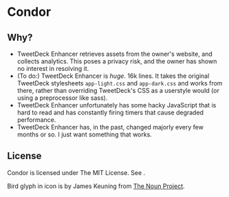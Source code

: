 # Condor

## Why?
* TweetDeck Enhancer retrieves assets from the owner's website, and collects analytics. This poses a privacy risk, and the owner has shown no interest in resolving it.
* (To do:) TweetDeck Enhancer is *huge*. 16k lines. It takes the original TweetDeck stylesheets `app-light.css` and `app-dark.css` and works from there, rather than overriding TweetDeck's CSS as a userstyle would (or using a preprocessor like sass).
* TweetDeck Enhancer unfortunately has some hacky JavaScript that is hard to read and has constantly firing timers that cause degraded performance.
* TweetDeck Enhancer has, in the past, changed majorly every few months or so. I just want something that works.

## License
Condor is licensed under The MIT License. See <LICENSE>.

Bird glyph in icon is by James Keuning from [The Noun Project](http://thenounproject.com/term/bird/7132/).
